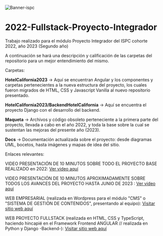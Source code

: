 ![Banner-ispc](https://ibb.co/GFWY8SK)


# 2022-Fullstack-Proyecto-Integrador
Trabajo realizado para el módulo Proyecto Integrador del ISPC cohorte 2022, año 2023 (Segundo año)

A continuación se hará una descripción y calificación de las carpetas del repositorio para un mejor entendimiento del mismo.

Carpetas:

**HotelCalifornia2023** -> Aquí se encuentran Angular y los componentes y carpetas pertenecientes a la nueva estructura del proyecto, los cuales fueron migrados de HTML, CSS y Javascript Vanilla al nuevo repositorio presentado.

**HotelCalifornia2023/BackendHotelCalifornia** -> Aquí se encuentra el proyecto Django con el desarrollo del backend.

**Maqueta** -> Archivos y código obsoleto perteneciente a la primera parte del proyecto, llevada a cabo en el año 2022, y toda la base sobre la cual se sustentan las mejoras del presente año (2023).

**Docs** -> Documentación actualizada sobre el proyecto: desde diagramas UML, bocetos, hasta imágenes y mapas de idea del sitio.

Enlaces relevantes:

VIDEO PRESENTACIÓN DE 10 MINUTOS SOBRE TODO EL PROYECTO BASE REALIZADO en 2022: [Ver video aquí](https://www.youtube.com/watch?v=2MyMYlJDEnQ&t=48s)

VIDEO PRESENTACIÓN DE 10 MINUTOS APROXIMADAMENTE SOBRE TODOS LOS AVANCES DEL PROYECTO HASTA JUNIO DE 2023 : [Ver video aquí](https://youtu.be/vBy37Y4Ot4U)

WEB EMPRESARIAL (realizada en Wordpress para el módulo "CMS" o "SISTEMA DE GESTIÓN DE CONTENIDOS", presentando al equipo): [Visitar sitio web aquí](https://innovacionit.tech/)

WEB PROYECTO FULLSTACK (realizada en HTML, CSS y TypeScript, haciendo hincapié en el Framework Frontend ANGULAR // realizada en Python y Django -Backend-): [Visitar sitio web aquí](https://hcalifornia.innovacionit.tech/)

